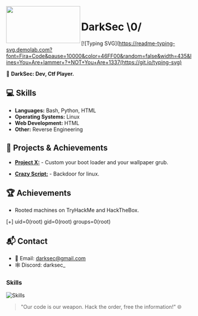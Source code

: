 <img src="https://github.com/DARKSECshell/darksec/blob/main/nyancat-rainbow-cat.gif" align="left" width="200" height="100" >

# DarkSec \0/

[![Typing SVG](https://readme-typing-svg.demolab.com?font=Fira+Code&pause=10000&color=46FF00&random=false&width=435&lines=You+Are+lammer+?+NOT+You+Are+1337(https://git.io/typing-svg)

👤 **DarkSec: Dev, Ctf Player.**

## **💻 Skills**

- **Languages:** Bash, Python, HTML
- **Operating Systems:** Linux
- **Web Development:** HTML
- **Other:** Reverse Engineering

## **🚀 Projects & Achievements**

- **[Project X:](https://github.com/DARKSECshell/custom_kali)** - Custom your boot loader and your wallpaper grub.
  
- **[Crazy Script:](https://github.com/DARKSECshell/shell_persistent)** - Backdoor for linux.

## **🏆 Achievements**

- Rooted machines on TryHackMe and HackTheBox.

 [+] uid=0(root) gid=0(root) groups=0(root)

## **📬 Contact**

- 📧 Email: darksec@gmail.com
- 🕸️ Discord: darksec_

<h3>Skills</h3>

![Skills](https://skillicons.dev/icons?i=bash,python,linux,html)


> "Our code is our weapon. Hack the order, free the information!" 🌐
